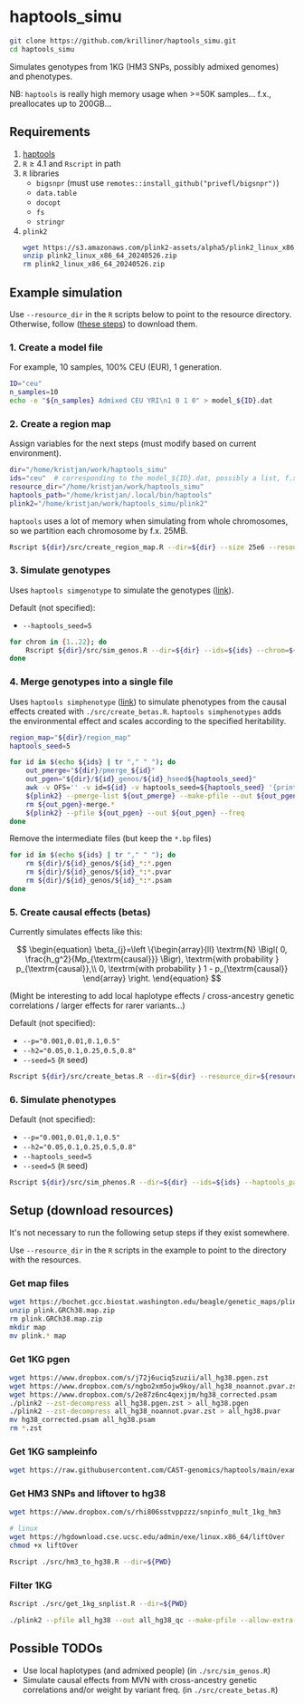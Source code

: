 # haptools_simu

```bash
git clone https://github.com/krillinor/haptools_simu.git
cd haptools_simu
```

Simulates genotypes from 1KG (HM3 SNPs, possibly admixed genomes) and phenotypes.

NB: `haptools` is really high memory usage when >=50K samples... f.x., preallocates up to 200GB...

## Requirements

1. [haptools](https://haptools.readthedocs.io)
2. `R` $\geq$ 4.1 and `Rscript` in path
3.  `R` libraries
    - `bigsnpr` (must use `remotes::install_github("privefl/bigsnpr")`)
    - `data.table`
    - `docopt`
    - `fs`
    - `stringr`
4. `plink2`
    ```bash
    wget https://s3.amazonaws.com/plink2-assets/alpha5/plink2_linux_x86_64_20240526.zip
    unzip plink2_linux_x86_64_20240526.zip
    rm plink2_linux_x86_64_20240526.zip
    ```

## Example simulation

Use `--resource_dir` in the `R` scripts below to point to the resource directory. Otherwise, follow ([these steps](#setup-download-resources)) to download them.

### 1. Create a model file

For example, 10 samples, 100% CEU (EUR), 1 generation.

```bash
ID="ceu"
n_samples=10
echo -e "${n_samples} Admixed CEU YRI\n1 0 1 0" > model_${ID}.dat
```

### 2. Create a region map

Assign variables for the next steps (must modify based on current environment).

```bash
dir="/home/kristjan/work/haptools_simu"
ids="ceu"  # corresponding to the model_${ID}.dat, possibly a list, f.x., "ceu,yri"
resource_dir="/home/kristjan/work/haptools_simu"
haptools_path="/home/kristjan/.local/bin/haptools"
plink2="/home/kristjan/work/haptools_simu/plink2"
```

`haptools` uses a lot of memory when simulating from whole chromosomes, so we partition each chromosome by f.x. 25MB.

```bash
Rscript ${dir}/src/create_region_map.R --dir=${dir} --size 25e6 --resource_dir=${resource_dir}
```

### 3. Simulate genotypes

Uses `haptools simgenotype` to simulate the genotypes ([link](https://haptools.readthedocs.io/en/stable/commands/simgenotype.html)).

Default (not specified):
- `--haptools_seed=5`

```bash
for chrom in {1..22}; do
    Rscript ${dir}/src/sim_genos.R --dir=${dir} --ids=${ids} --chrom=${chrom} --haptools_path=${haptools_path} --resource_dir=${resource_dir}
done
```

### 4. Merge genotypes into a single file

Uses `haptools simphenotype` ([link](https://haptools.readthedocs.io/en/stable/commands/simphenotype.html)) to simulate phenotypes from the causal effects created with `./src/create_betas.R`. `haptools simphenotypes` adds the environmental effect and scales according to the specified heritability.

```bash
region_map="${dir}/region_map"
haptools_seed=5

for id in $(echo ${ids} | tr "," " "); do
    out_pmerge="${dir}/pmerge_${id}"
    out_pgen="${dir}/${id}_genos/${id}_hseed${haptools_seed}"
    awk -v OFS='' -v id=${id} -v haptools_seed=${haptools_seed} '{print id,"_genos/",id,"_",$0,"_hseed",haptools_seed}' ${region_map} > ${out_pmerge}
    ${plink2} --pmerge-list ${out_pmerge} --make-pfile --out ${out_pgen}
    rm ${out_pgen}-merge.*
    ${plink2} --pfile ${out_pgen} --out ${out_pgen} --freq
done
```

Remove the intermediate files (but keep the `*.bp` files)

```bash
for id in $(echo ${ids} | tr "," " "); do
    rm ${dir}/${id}_genos/${id}_*:*.pgen
    rm ${dir}/${id}_genos/${id}_*:*.pvar
    rm ${dir}/${id}_genos/${id}_*:*.psam
done
```

### 5. Create causal effects (betas)

Currently simulates effects like this:

$$
\begin{equation}
\beta_{j}=\left \{\begin{array}{ll}
\textrm{N} \Bigl( 0, \frac{h_g^2}{Mp_{\textrm{causal}}} \Bigr), \textrm{with probability } p_{\textrm{causal}},\\
0, \textrm{with probability } 1 - p_{\textrm{causal}}
\end{array}
\right.
\end{equation}
$$

(Might be interesting to add local haplotype effects / cross-ancestry genetic correlations / larger effects for rarer variants...)

Default (not specified):
- `--p="0.001,0.01,0.1,0.5"`
- `--h2="0.05,0.1,0.25,0.5,0.8"`
- `--seed=5` (`R` seed)

```bash
Rscript ${dir}/src/create_betas.R --dir=${dir} --resource_dir=${resource_dir}
```

### 6. Simulate phenotypes

Default (not specified):
- `--p="0.001,0.01,0.1,0.5"`
- `--h2="0.05,0.1,0.25,0.5,0.8"`
- `--haptools_seed=5`
- `--seed=5` (`R` seed)

```bash
Rscript ${dir}/src/sim_phenos.R --dir=${dir} --ids=${ids} --haptools_path=${haptools_path}
```

## Setup (download resources)

It's not necessary to run the following setup steps if they exist somewhere.

Use `--resource_dir` in the `R` scripts in the example to point to the directory with the resources.

### Get map files

```bash
wget https://bochet.gcc.biostat.washington.edu/beagle/genetic_maps/plink.GRCh38.map.zip
unzip plink.GRCh38.map.zip
rm plink.GRCh38.map.zip
mkdir map
mv plink.* map
```

### Get 1KG pgen

```bash
wget https://www.dropbox.com/s/j72j6uciq5zuzii/all_hg38.pgen.zst
wget https://www.dropbox.com/s/ngbo2xm5ojw9koy/all_hg38_noannot.pvar.zst
wget https://www.dropbox.com/s/2e87z6nc4qexjjm/hg38_corrected.psam
./plink2 --zst-decompress all_hg38.pgen.zst > all_hg38.pgen
./plink2 --zst-decompress all_hg38_noannot.pvar.zst > all_hg38.pvar
mv hg38_corrected.psam all_hg38.psam
rm *.zst
```

### Get 1KG sampleinfo

```bash
wget https://raw.githubusercontent.com/CAST-genomics/haptools/main/example-files/1000genomes_sampleinfo.tsv
```

### Get HM3 SNPs and liftover to hg38

```bash
wget https://www.dropbox.com/s/rhi806sstvppzzz/snpinfo_mult_1kg_hm3

# linux
wget https://hgdownload.cse.ucsc.edu/admin/exe/linux.x86_64/liftOver
chmod +x liftOver

Rscript ./src/hm3_to_hg38.R --dir=${PWD}
```
### Filter 1KG

```bash
Rscript ./src/get_1kg_snplist.R --dir=${PWD}

./plink2 --pfile all_hg38 --out all_hg38_qc --make-pfile --allow-extra-chr --extract hm3_use
```

## Possible TODOs

- Use local haplotypes (and admixed people) (in `./src/sim_genos.R`)
- Simulate causal effects from MVN with cross-ancestry genetic correlations and/or weight by variant freq. (in `./src/create_betas.R`)
